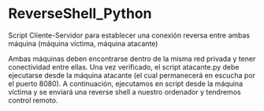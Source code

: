 # ReverseShell_Python

Script Cliente-Servidor para establecer una conexión reversa entre ambas máquina (máquina víctima, máquina atacante)

Ambas máquinas deben encontrarse dentro de la misma red privada y tener conectividad entre ellas. Una vez verificado, el script atacante.py debe ejecutarse desde la máquina atacante (el cual permanecerá en escucha por el puerto 8080). A continuación, ejecutamos en script desde la máquina víctima y se enviará una reverse shell a nuestro ordenador y tendremos control remoto.
